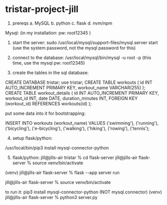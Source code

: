 # tristar-project-jill


1. prereqs
   a. MySQL
   b. python
   c. flask
   d. nvm/npm
   


Mysql: (in my installation: pw: root12345 )
1. start the server:
 sudo /usr/local/mysql/support-files/mysql.server start
 (use the system password, not the mysql password for this)
 2. connect to the database:
 /usr/local/mysql/bin/mysql -u root -p
 (this time, use the mysql pw: root12345)

3.  create the tables in the sql database:




CREATE DATABASE tristar;
use tristar;
CREATE TABLE workouts (
    id INT AUTO_INCREMENT PRIMARY KEY,
    workout_name VARCHAR(255)
);
CREATE TABLE workout_details (
    id INT AUTO_INCREMENT PRIMARY KEY,
    workout_id INT,
    date DATE,
    duration_minutes INT,
    FOREIGN KEY (workout_id) REFERENCES workouts(id)
);

put some data into it for bootstrapping:

INSERT INTO workouts (workout_name) VALUES
('swimming'),
('running'),
('bicycling'),
('e-bicycling'),
('walking'),
('hiking'),
('rowing'),
('tennis');


4.  setup flask/python:



/usr/local/bin/pip3 install mysql-connector-python

5. flask/python:
jill@jills-air tristar % cd flask-server
jill@jills-air flask-server % source venv/bin/activate

(venv) jill@jills-air flask-server % flask --app server run



>>>>>>
jill@jills-air flask-server % source venv/bin/activate

to run it:
pip3 install mysql-connector-python  (NOT mysql.connector)
(venv) jill@jills-air flask-server % python3 server.py 